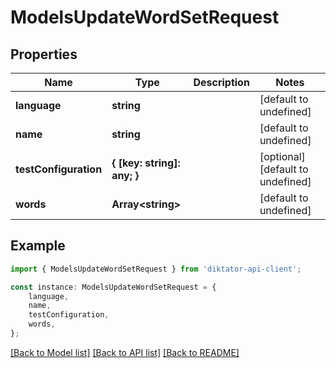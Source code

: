 # ModelsUpdateWordSetRequest


## Properties

Name | Type | Description | Notes
------------ | ------------- | ------------- | -------------
**language** | **string** |  | [default to undefined]
**name** | **string** |  | [default to undefined]
**testConfiguration** | **{ [key: string]: any; }** |  | [optional] [default to undefined]
**words** | **Array&lt;string&gt;** |  | [default to undefined]

## Example

```typescript
import { ModelsUpdateWordSetRequest } from 'diktator-api-client';

const instance: ModelsUpdateWordSetRequest = {
    language,
    name,
    testConfiguration,
    words,
};
```

[[Back to Model list]](../README.md#documentation-for-models) [[Back to API list]](../README.md#documentation-for-api-endpoints) [[Back to README]](../README.md)

